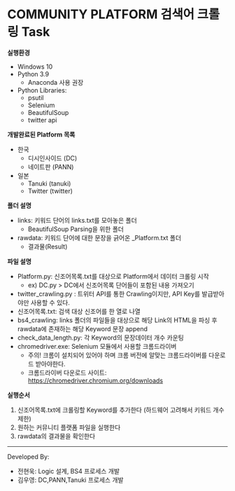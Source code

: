 # COMMUNITY PLATFORM 검색어 크롤링 Task

**실행환경**
* Windows 10
* Python 3.9
  * Anaconda 사용 권장
* Python Libraries:
  * psutil
  * Selenium
  * BeautifulSoup
  * twitter api

**개발완료된 Platform 목록**
* 한국
  * 디시인사이드 (DC)
  * 네이트판 (PANN)
* 일본
  * Tanuki (tanuki)
  * Twitter (twitter)
  
**폴더 설명**
* links: 키워드 단어의 links.txt를 모아놓은 폴더
  * BeautifulSoup Parsing을 위한 폴더
* rawdata: 키워드 단어에 대한 문장을 긁어온 _Platform.txt 폴더
  * 결과물(Result)

**파일 설명**
* Platform.py: 신조어목록.txt를 대상으로 Platform에서 데이터 크롤링 시작
  * ex) DC.py > DC에서 신조어목록 단어들이 포함된 내용 가져오기
* twitter_crawling.py : 트위터 API를 통한 Crawling이지만, API Key를 발급받아야만 사용할 수 있다.
* 신조어목록.txt: 검색 대상 신조어를 한 열로 나열
* bs4_crawling: links 폴더의 파일들을 대상으로 해당 Link의 HTML을 파싱 후 rawdata에 존재하는 해당 Keyword 문장 append
* check_data_length.py: 각 Keyword의 문장데이터 개수 카운팅
* chromedriver.exe: Selenium 모듈에서 사용할 크롬드라이버
  * 주의! 크롬이 설치되어 있어야 하며 크롬 버전에 알맞는 크롬드라이버를 다운로드 받아야한다.
  * 크롬드라이버 다운로드 사이트: https://chromedriver.chromium.org/downloads


**실행순서**
1. 신조어목록.txt에 크롤링할 Keyword를 추가한다 (하드웨어 고려해서 키워드 개수 제한)
2. 원하는 커뮤니티 플랫폼 파일을 실행한다
3. rawdata의 결과물을 확인한다

****
Developed By:
  * 전현욱: Logic 설계, BS4 프로세스 개발
  * 김우영: DC,PANN,Tanuki 프로세스 개발